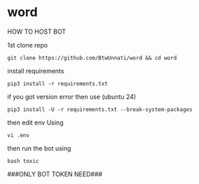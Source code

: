 # word

HOW TO HOST BOT

1st clone repo 

`git clone https://github.com/BtwUnnati/word && cd word`

install requirements 

`pip3 install -r requirements.txt`

if you got version error then use (ubuntu 24)

`pip3 install -U -r requirements.txt --break-system-packages`

then edit env Using 

`vi .env`

then run the bot using 

`bash toxic`


###ONLY BOT TOKEN NEED###
